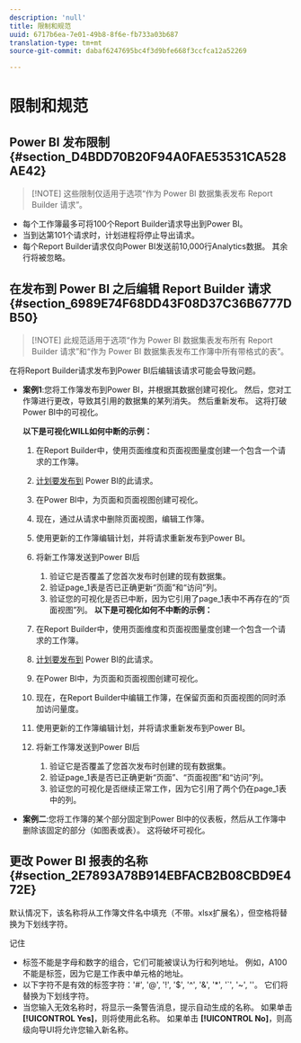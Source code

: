 ```yaml
---
description: 'null'
title: 限制和规范
uuid: 6717b6ea-7e01-49b8-8f6e-fb733a03b687
translation-type: tm+mt
source-git-commit: dabaf6247695bc4f3d9bfe668f3ccfca12a52269

---
```



# 限制和规范

## Power BI 发布限制 {#section_D4BDD70B20F94A0FAE53531CA528AE42}

>[!NOTE] 这些限制仅适用于选项“作为 Power BI 数据集表发布 Report Builder 请求”。

* 每个工作簿最多可将100个Report Builder请求导出到Power BI。
* 当到达第101个请求时，计划进程将停止导出请求。
* 每个Report Builder请求仅向Power BI发送前10,000行Analytics数据。 其余行将被忽略。

## 在发布到 Power BI 之后编辑 Report Builder 请求 {#section_6989E74F68DD43F08D37C36B6777DB50}

>[!NOTE] 此规范适用于选项“作为 Power BI 数据集表发布所有 Report Builder 请求”和“作为 Power BI 数据集表发布工作簿中所有带格式的表”。

在将Report Builder请求发布到Power BI后编辑该请求可能会导致问题。

* **案例1**:您将工作簿发布到Power BI，并根据其数据创建可视化。 然后，您对工作簿进行更改，导致其引用的数据集的某列消失。 然后重新发布。 这将打破Power BI中的可视化。

   **以下是可视化WILL如何中断的示例：**

   1. 在Report Builder中，使用页面维度和页面视图量度创建一个包含一个请求的工作簿。
   1. [计划要发布到](/help/analyze/report-builder/whats-new-arb.md#rb-5-5-section) Power BI的此请求。
   1. 在Power BI中，为页面和页面视图创建可视化。
   1. 现在，通过从请求中删除页面视图，编辑工作簿。
   1. 使用更新的工作簿编辑计划，并将请求重新发布到Power BI。
   1. 将新工作簿发送到Power BI后

      1. 验证它是否覆盖了您首次发布时创建的现有数据集。
      1. 验证page_1表是否已正确更新“页面”和“访问”列。
      1. 验证您的可视化是否已中断，因为它引用了page_1表中不再存在的“页面视图”列。
   **以下是可视化如何不中断的示例：**

   1. 在Report Builder中，使用页面维度和页面视图量度创建一个包含一个请求的工作簿。
   1. [计划要发布到](/help/analyze/report-builder/whats-new-arb.md#rb-5-5-section) Power BI的此请求。
   1. 在Power BI中，为页面和页面视图创建可视化。
   1. 现在，在Report Builder中编辑工作簿，在保留页面和页面视图的同时添加访问量度。
   1. 使用更新的工作簿编辑计划，并将请求重新发布到Power BI。
   1. 将新工作簿发送到Power BI后

      1. 验证它是否覆盖了您首次发布时创建的现有数据集。
      1. 验证page_1表是否已正确更新“页面”、“页面视图”和“访问”列。
      1. 验证您的可视化是否继续正常工作，因为它引用了两个仍在page_1表中的列。


* **案例二**:您将工作簿的某个部分固定到Power BI中的仪表板，然后从工作簿中删除该固定的部分（如图表或表）。 这将破坏可视化。

## 更改 Power BI 报表的名称 {#section_2E7893A78B914EBFACB2B08CBD9E472E}

默认情况下，该名称将从工作簿文件名中填充（不带。xlsx扩展名），但空格将替换为下划线字符。

记住

* 标签不能是字母和数字的组合，它们可能被误认为行和列地址。 例如，A100不能是标签，因为它是工作表中单元格的地址。
* 以下字符不是有效的标签字符：&#39;#&#39;, &#39;@&#39;, &#39;!&#39;, &#39;$&#39;, &#39;^&#39;, &#39;&amp;&#39;, &#39;*&#39;, &#39;`&#39;, &#39;~&#39;, &#39;&#39;。 它们将替换为下划线字符。
* 当您输入无效名称时，将显示一条警告消息，提示自动生成的名称。 如果单击 **[!UICONTROL Yes]**，则将使用此名称。 如果单击 **[!UICONTROL No]**，则高级向导UI将允许您输入新名称。

